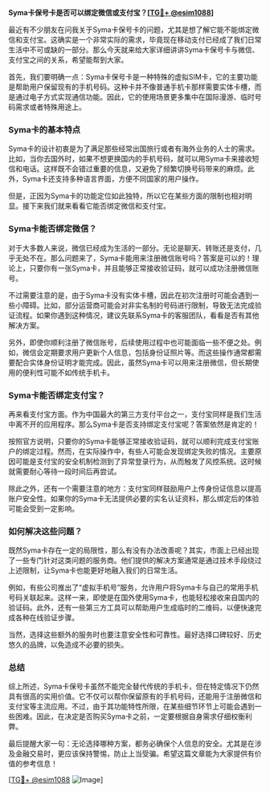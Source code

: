 **Syma卡保号卡是否可以绑定微信或支付宝？[[TG💪+ @esim1088](https://t.me/s/esim1088)]**

最近有不少朋友在问我关于Syma卡保号卡的问题，尤其是想了解它能不能绑定微信和支付宝。这确实是一个非常实际的需求，毕竟现在移动支付已经成了我们日常生活中不可或缺的一部分。那么今天就来给大家详细讲讲Syma卡保号卡与微信、支付宝之间的关系，希望能帮到大家。

首先，我们要明确一点：Syma卡保号卡是一种特殊的虚拟SIM卡，它的主要功能是帮助用户保留现有的手机号码。这种卡并不像普通手机卡那样需要实体卡槽，而是通过电子方式实现通信功能。因此，它的使用场景更多集中在国际漫游、临时号码需求或者特殊用途上。

### Syma卡的基本特点

Syma卡的设计初衷是为了满足那些经常出国旅行或者有海外业务的人士的需求。比如，当你去国外时，如果不想更换国内的手机号码，就可以用Syma卡来接收短信和电话。这样既不会错过重要的信息，又避免了频繁切换号码带来的麻烦。此外，Syma卡还支持多种语言界面，方便不同国家的用户操作。

但是，正因为Syma卡的功能定位如此独特，所以它在某些方面的限制也相对明显。接下来我们就来看看它能否绑定微信和支付宝。

### Syma卡能否绑定微信？

对于大多数人来说，微信已经成为生活的一部分。无论是聊天、转账还是支付，几乎无处不在。那么问题来了，Syma卡能用来注册微信账号吗？答案是可以的！理论上，只要你有一张Syma卡，并且能够正常接收验证码，就可以成功注册微信账号。

不过需要注意的是，由于Syma卡没有实体卡槽，因此在初次注册时可能会遇到一些小障碍。比如，部分运营商可能会对非实名制的号码进行限制，导致无法完成验证流程。如果你遇到这种情况，建议先联系Syma卡的客服团队，看看是否有其他解决方案。

另外，即使你顺利注册了微信账号，后续使用过程中也可能面临一些不便之处。例如，微信会定期要求用户更新个人信息，包括身份证照片等。而这些操作通常都需要配合实体身份证明才能完成。因此，虽然Syma卡可以用来注册微信，但长期使用的便利性可能不如传统手机卡。

### Syma卡能否绑定支付宝？

再来看支付宝方面。作为中国最大的第三方支付平台之一，支付宝同样是我们生活中离不开的应用程序。那么Syma卡是否支持绑定支付宝呢？答案依然是肯定的！

按照官方说明，只要你的Syma卡能够正常接收验证码，就可以顺利完成支付宝账户的绑定过程。然而，在实际操作中，有些人可能会发现绑定失败的情况。主要原因可能是支付宝的安全机制检测到了异常登录行为，从而触发了风控系统。这时候就需要耐心等待一段时间后再尝试。

除此之外，还有一个需要注意的地方：支付宝同样鼓励用户上传身份证信息以提高账户安全性。如果你的Syma卡无法提供必要的实名认证资料，那么绑定后的体验可能会受到一定影响。

### 如何解决这些问题？

既然Syma卡存在一定的局限性，那么有没有办法改善呢？其实，市面上已经出现了一些专门针对这类问题的服务商。他们提供的解决方案通常是通过技术手段绕过上述限制，让Syma卡也能更好地融入我们的日常生活。

例如，有些公司推出了“虚拟手机号”服务，允许用户将Syma卡与自己的常用手机号码关联起来。这样一来，即使是在国外使用Syma卡，也能轻松接收来自国内的验证码。此外，还有一些第三方工具可以帮助用户生成临时的二维码，以便快速完成各种在线验证步骤。

当然，选择这些额外的服务时也要注意安全性和可靠性。最好选择口碑较好、历史悠久的品牌，以免造成不必要的损失。

### 总结

综上所述，Syma卡保号卡虽然不能完全替代传统的手机卡，但在特定情况下仍然具有很高的实用价值。它不仅可以帮你保留原有的手机号码，还能用于注册微信和支付宝等主流应用。不过，由于其功能特性所限，在某些细节环节上可能会遇到一些困难。因此，在决定是否购买Syma卡之前，一定要根据自身需求仔细权衡利弊。

最后提醒大家一句：无论选择哪种方案，都务必确保个人信息的安全。尤其是在涉及金融交易时，更应该保持警惕，防止上当受骗。希望这篇文章能为大家提供有价值的参考信息！

[[TG💪+ @esim1088](https://t.me/s/esim1088) ![Image](https://i.postimg.cc/4NQfJmqS/Snipaste-2025-05-13-00-14-12.png)]